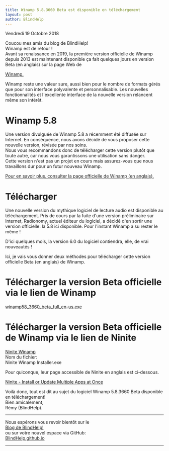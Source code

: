 ```yaml
---
title: Winamp 5.8.3660 Beta est disponible en téléchargement
layout: post
author: BlindHelp
---
```


<footer>Vendredi 19 Octobre 2018</footer>


Coucou mes amis du blog de BlindHelp!               
Winamp est de retour !            
Avant sa renaissance en 2019, la première version officielle de Winamp depuis 2013 est maintenant disponible ça fait quelques jours en version Beta (en anglais) sur la page Web de    
<p><a href="https://winamp.com/" target="_blank" rel="noopener">Winamp.</a></p>
Winamp reste une valeur sure, aussi bien pour le nombre de formats gérés que pour son interface polyvalente et personnalisable. Les nouvelles fonctionnalités et l'excellente interface de la nouvelle version relancent même son intérêt.           

# Winamp 5.8 #
Une version divulguée de Winamp 5.8 a récemment été diffusée sur Internet. En conséquence, nous avons décidé de vous proposer cette nouvelle version, révisée par nos soins.                    
Nous vous recommandons donc de télécharger cette version plutôt que toute autre, car nous vous garantissons une utilisation sans danger.                   
Cette version n'est pas un projet en cours mais assurez-vous que nous travaillons dur pour un futur            nouveau Winamp.
<p><a href="https://winamp.com/" target="_blank" rel="noopener">Pour en savoir plus, consulter la page officielle de Winamp (en anglais).</a></p>

# Télécharger #
Une nouvelle version du mythique logiciel de lecture audio est disponible au téléchargement. Pris de cours par la fuite d'une version préliminaire sur Internet, Radionomy, actuel éditeur du logiciel, a décidé d'en sortir une version officielle: la 5.8 ici disponible. Pour l'instant Winamp a su rester le même !          

D'ici quelques mois, la version 6.0 du logiciel contiendra, elle, de vrai nouveautés !           

Ici, je vais vous donner deux méthodes pour télécharger cette version officielle Beta (en anglais) de Winamp.         

# Télécharger la version Beta officielle via le lien de Winamp #
[winamp58_3660_beta_full_en-us.exe](https://download.nullsoft.com/winamp/client/winamp58_3660_beta_full_en-us.exe)

# Télécharger la version Beta officielle de Winamp via le lien de Ninite #
[Ninite Winamp](https://ninite.com/winamp/ninite.exe)                  
Nom du fichier:          
Ninite Winamp Installer.exe             

Pour quiconque, leur page accessible de Ninite en anglais est ci-dessous.                  
<p><a href="https://ninite.com/accessible" target="_blank" rel="noopener">Ninite - Install or Update Multiple Apps at Once</a></p>

Voilà donc,  tout est dit au sujet du logiciel Winamp 5.8.3660 Beta disponible en téléchargement!       
Bien amicalement,    
Rémy (BlindHelp).

---

Nous espérons vous revoir bientôt sur le      
[Blog de BlindHelp!](http://blindhelp.blogspot.fr/)                    
ou sur  votre nouvel espace via GitHub:                     
[BlindHelp.github.io](https://blindhelp.github.io)                    

---